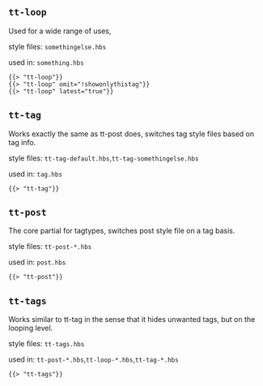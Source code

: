 ## `tt-loop`
Used for a wide range of uses,

style files: `somethingelse.hbs`

used in: `something.hbs`
```
{{> "tt-loop"}}
{{> "tt-loop" omit="!showonlythistag"}}
{{> "tt-loop" latest="true"}}
```

## `tt-tag`
Works exactly the same as tt-post does,
switches tag style files based on tag info.

style files: `tt-tag-default.hbs`,`tt-tag-somethingelse.hbs`

used in: `tag.hbs`
```
{{> "tt-tag"}}
```

## `tt-post`
The core partial for tagtypes, switches post style file on a tag basis.

style files: `tt-post-*.hbs`

used in: `post.hbs`
```
{{> "tt-post"}}
```
## `tt-tags`
Works similar to tt-tag in the sense that it hides unwanted tags, but on the looping level.

style files: `tt-tags.hbs`

used in: `tt-post-*.hbs`,`tt-loop-*.hbs`,`tt-tag-*.hbs`
```
{{> "tt-tags"}}
```
